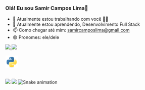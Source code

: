 ### Olá! Eu sou Samir Campos Lima👋


- 🔭 Atualmente estou trabalhando com você 🫵🏽
- 🌱 Atualmente estou aprendendo, Desenvolvimento Full Stack
- 📫 Como chegar até mim: samircamposlima@gmail.com
- 😄 Pronomes: ele/dele

<div>
<a href="https://github.com/samircamposlima">
  <img height="180em" src="https://github-readme-stats.vercel.app/api?username=samircamposlima&show_icons=true&theme=dark&include_all_commits=true&count_private=true"/>
  <img height="180em" src="https://github-readme-stats.vercel.app/api/top-langs/?username=samircamposlima&layout=compact&langs_count=7&theme=dark"/>
</div>
<div style = "display: inline_block"><br>
          <img aling = "center" alt = "Samir-Python" heigth = "30" width = "40" src = "https://raw.githubusercontent.com/devicons/devicon/master/icons/python/python-original.svg">
</ div>

   ##
   
<div>
   
  <a href="https://www.linkedin.com/in/samircamposlima327929114/" target="_blank"><img src="https://img.shields.io/badge/-LinkedIn-%230077B5?style=for-the-badge&logo=linkedin&logoColor=white" target="_blank"></a> 
  <a href = "mailto:samircamposlima@gmail.com"><img src="https://img.shields.io/badge/-Gmail-%23333?style=for-the-badge&logo=gmail&logoColor=white" target="_blank"></a>
 ![Snake animation](https://github.com/samircamposlima/samircamposlima/blob/output/github-contribution-grid-snake.svg)
</div>
   
